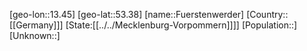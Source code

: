 ﻿---
location: [53.38,13.45]
type: City
tags:
- geo/City


SpocWebEntityId: 30325
isDeleted: false
confidential: public

---
[geo-lon::13.45]
[geo-lat::53.38]
[name::Fuerstenwerder]
[Country::[[Germany]]]
[State:[[../../Mecklenburg-Vorpommern]]]]
[Population::]
[Unknown::]

